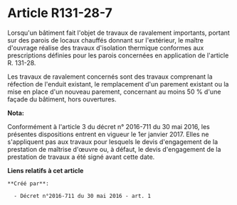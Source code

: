 # Article R131-28-7

Lorsqu'un bâtiment fait l'objet de travaux de ravalement importants, portant sur des parois de locaux chauffés donnant sur
l'extérieur, le maître d'ouvrage réalise des travaux d'isolation thermique conformes aux prescriptions définies pour les
parois concernées en application de l'article R. 131-28. 

Les travaux de ravalement concernés sont des travaux comprenant la réfection de l'enduit existant, le remplacement d'un
parement existant ou la mise en place d'un nouveau parement, concernant au moins 50 % d'une façade du bâtiment, hors
ouvertures.

**Nota:**

Conformément à l'article 3 du décret n° 2016-711 du 30 mai 2016, les présentes dispositions entrent en vigueur le 1er janvier
2017. Elles ne s'appliquent pas aux travaux pour lesquels le devis d'engagement de la prestation de maîtrise d'œuvre ou, à
défaut, le devis d'engagement de la prestation de travaux a été signé avant cette date.

**Liens relatifs à cet article**

	**Créé par**:

	  - Décret n°2016-711 du 30 mai 2016 - art. 1
